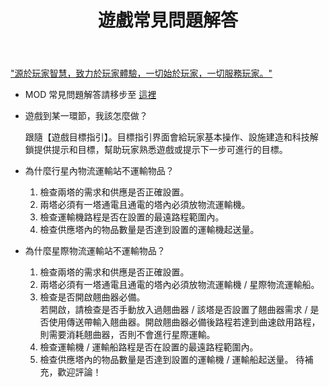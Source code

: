 ﻿---
title: 遊戲常見問題解答
---
["源於玩家智慧，致力於玩家體驗，一切始於玩家，一切服務玩家。"](#)

- MOD 常見問題解答請移步至 [這裡](/mod/#常見問題)

- 遊戲到某一環節，我該怎麼做？

    跟隨【遊戲目標指引】。目標指引界面會給玩家基本操作、設施建造和科技解鎖提供提示和目標，幫助玩家熟悉遊戲或提示下一步可進行的目標。

- 為什麼行星內物流運輸站不運輸物品？  
    1. 檢查兩塔的需求和供應是否正確設置。  
    2. 兩塔必須有一塔通電且通電的塔內必須放物流運輸機。
    3. 檢查運輸機路程是否在設置的最遠路程範圍內。
    4. 檢查供應塔內的物品數量是否達到設置的運輸機起送量。

- 為什麼星際物流運輸站不運輸物品？  
    1. 檢查兩塔的需求和供應是否正確設置。  
    2. 兩塔必須有一塔通電且通電的塔內必須放物流運輸機 / 星際物流運輸船。  
    3. 檢查是否開啟翹曲器必備。  
        若開啟，請檢查是否手動放入過翹曲器 / 該塔是否設置了翹曲器需求 / 是否使用傳送帶輸入翹曲器。開啟翹曲器必備後路程若達到曲速啟用路程，則需要消耗翹曲器，否則不會進行星際運輸。 
    4. 檢查運輸機 / 運輸船路程是否在設置的最遠路程範圍內。
    5. 檢查供應塔內的物品數量是否達到設置的運輸機 / 運輸船起送量。
待補充，歡迎評論！

